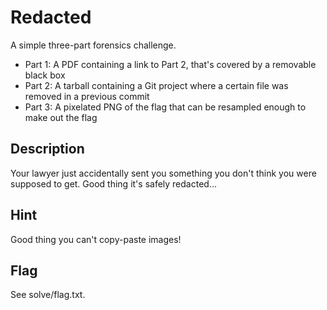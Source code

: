 # Redacted

A simple three-part forensics challenge.

- Part 1: A PDF containing a link to Part 2, that's covered by a removable black box
- Part 2: A tarball containing a Git project where a certain file was removed in a previous commit
- Part 3: A pixelated PNG of the flag that can be resampled enough to make out the flag

## Description

Your lawyer just accidentally sent you something you don't think you were supposed to get. Good thing it's safely redacted...

## Hint

Good thing you can't copy-paste images!

## Flag

See solve/flag.txt.

